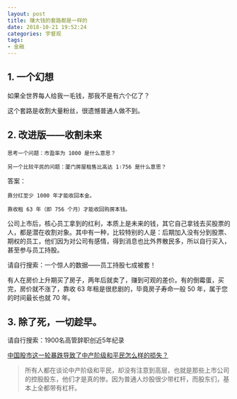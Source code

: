```yaml
---
layout: post
title: 赚大钱的套路都是一样的
date: 2018-10-21 19:52:24
categories: 宇督观
tags:
- 金融
---
```

## 1. 一个幻想

如果全世界每人给我一毛钱，那我不是有六个亿了？

这个套路是收割大量粉丝，很遗憾普通人做不到。

## 2. 改进版——收割未来

	思考一个问题：市盈率为 1000 是什么意思？

	另一个比较平民的问题：厦门房屋租售比高达 1∶756 是什么意思？

答案：

	靠分红至少 1000 年才能收回本金。

	靠收租 63 年（即 756 个月）才能收回购房本钱。

公司上市后，核心员工拿到的红利，本质上是未来的钱，其它自己拿钱去买股票的人，都是潜在收割对象。其中有一种，比较特别的人是：后期加入没有分到股票、期权的员工，他们因为对公司有感情，得到消息也比外界散民多，所以自行买入，甚至参与员工持股。

请自行搜索：一个惊人的数据——员工持股七成被套！

有人在房价上升期买了房子，两年后就卖了，赚到可观的差价。有的倒霉蛋，买完，房价就不涨了，靠收 63 年租是很悲剧的，毕竟房子寿命一般 50 年，属于您的时间最长也就 70 年。

## 3. 除了死，一切趁早。

请自行搜索：1900名高管辞职创近5年纪录

[中国股市这一轮暴跌导致了中产阶级和平民怎么样的损失？](https://www.zhihu.com/question/32128570/answer/514026023)

> 所有人都在谈论中产阶级和平民，却没有注意到高层，也就是那些上市公司的控股股东，他们才是真的惨。因为普通人炒股很少带杠杆，而股东们，基本上全都带有杠杆。
